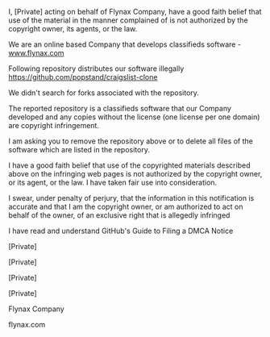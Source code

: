 I, [Private] acting on behalf of Flynax Company, have a good faith belief that use of the material in the manner complained of is not authorized by the copyright owner, its agents, or the law.

We are an online based Company that develops classifieds software - www.flynax.com

Following repository distributes our software illegally https://github.com/popstand/craigslist-clone

We didn't search for forks associated with the repository.

The reported repository is a classifieds software that our Company developed and any copies without the license (one license per one domain) are copyright infringement.

I am asking you to remove the repository above or to delete all files of the software which are listed in the repository.

I have a good faith belief that use of the copyrighted materials described above on the infringing web pages is not authorized by the copyright owner, or its agent, or the law. I have taken fair use into consideration.

I swear, under penalty of perjury, that the information in this notification is accurate and that I am the copyright owner, or am authorized to act on behalf of the owner, of an exclusive right that is allegedly infringed

I have read and understand GitHub's Guide to Filing a DMCA Notice

[Private]

[Private]

[Private]

[Private]

Flynax Company

flynax.com
